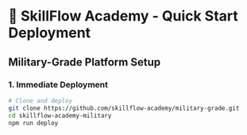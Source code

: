 # 🚀 SkillFlow Academy - Quick Start Deployment

## Military-Grade Platform Setup

### 1. Immediate Deployment
```bash
# Clone and deploy
git clone https://github.com/skillflow-academy/military-grade.git
cd skillflow-academy-military
npm run deploy
